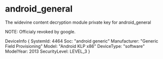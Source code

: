 # android_general
The widevine content decryption module private key for android_general 

NOTE: Officialy revoked by google.

 DeviceInfo {
    SystemId: 4464
    Soc: "android generic"
    Manufacturer: "Generic Field Provisioning"
    Model: "Android KLP x86"
    DeviceType: "software"
    ModelYear: 2013
    SecurityLevel: LEVEL_3
  }
